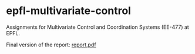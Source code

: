 # epfl-multivariate-control

Assignments for Multivariate Control and Coordination Systems (EE-477) at EPFL.

Final version of the report: [report.pdf](https://github.com/aaarne/epfl-multivariate-control/releases/download/0.0.1/report.pdf)
